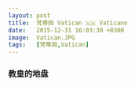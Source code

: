 ```yaml
---
layout: post
title:  梵蒂岡 Vatican 🇻🇦 Vaticano
date:   2015-12-31 16:03:30 +0300
image:  Vatican.JPG
tags:   [梵蒂岡,Vatican]
---
```

### 教皇的地盘
